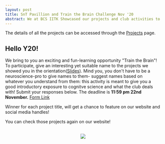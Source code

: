 ```yaml
---
layout: post
title: SnT Pavillion and Train the Brain Challenge Nov '20
abstract: We at BCS IITK Showcased our projects and club activities to the incoming UG Y20 batch. They also participated in a Train the Brain Challenge.
---
```

The details of all the projects can be accessed through the [Projects](https://bcs-iitk.github.io/projects/completed) page.
<br>

## Hello Y20! 
We bring to you an exciting and fun-learning opportunity "Train the Brain"! 
To participate, give an interesting yet suitable name to the projects we showed you in the orientation([Slides](https://docs.google.com/presentation/d/1BgtRDrRjYrPZSTxjAcF13Ofnol6x9mZqhSSL1c9vG6c/edit?usp=sharing)). Mind you, you don't have to be a neuroscience-pro to give names to them- suggest names based on whatever you understand from them: this activity is meant to give you a good introductory exposure to cognitve science and what the club deals with! Submit your responses below. The deadline is <b>11:59 pm 22nd November.</b> 
[Form Link](https://forms.gle/cvsxHVDyEsjSXPjW8) 

Winner for each project title, will get a chance to feature on our website and social media handles!

You can check those projects again on our website!

<br>
<center><img src="{{ site.url }}{{ site.baseurl }}/events/img/SnT_pavillion_20/poster.png"></center>
